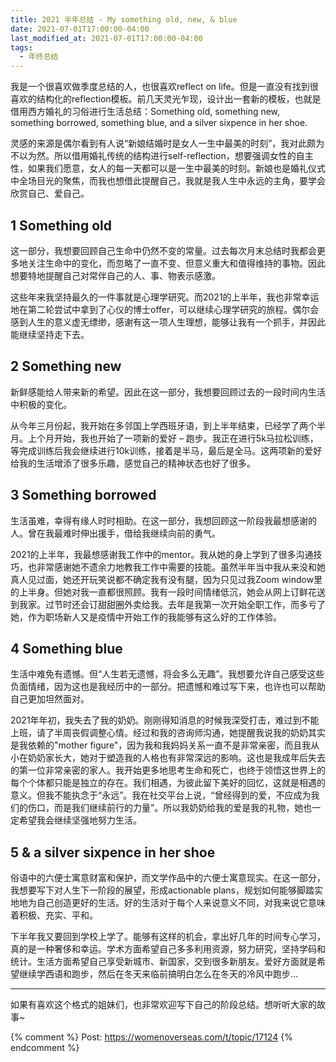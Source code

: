 ```yaml
---
title: 2021 半年总结 - My something old, new, & blue
date: 2021-07-01T17:00:00-04:00
last_modified_at: 2021-07-01T17:00:00-04:00
tags:
  - 年终总结
---
```


我是一个很喜欢做季度总结的人，也很喜欢reflect on life。但是一直没有找到很喜欢的结构化的reflection模板。前几天灵光乍现，设计出一套新的模板，也就是借用西方婚礼的习俗进行生活总结：Something old, something new, something borrowed, something blue, and a silver sixpence in her shoe.

<!--more-->

灵感的来源是偶尔看到有人说“新娘结婚时是女人一生中最美的时刻”，我对此颇为不以为然。所以借用婚礼传统的结构进行self-reflection，想要强调女性的自主性，如果我们愿意，女人的每一天都可以是一生中最美的时刻。新娘也是婚礼仪式中全场目光的聚焦，而我也想借此提醒自己，我就是我人生中永远的主角，要学会欣赏自己、爱自己。

## 1 Something old
这一部分，我想要回顾自己生命中仍然不变的常量。过去每次月末总结时我都会更多地关注生命中的变化，而忽略了一直不变、但意义重大和值得维持的事物。因此想要特地提醒自己对常伴自己的人、事、物表示感激。

这些年来我坚持最久的一件事就是心理学研究。而2021的上半年，我也非常幸运地在第二轮尝试中拿到了心仪的博士offer，可以继续心理学研究的旅程。偶尔会感到人生的意义虚无缥缈，感谢有这一项人生理想，能够让我有一个抓手，并因此能继续坚持走下去。

## 2 Something new
新鲜感能给人带来新的希望。因此在这一部分，我想要回顾过去的一段时间内生活中积极的变化。

从今年三月份起，我开始在多邻国上学西班牙语，到上半年结束，已经学了两个半月。上个月开始，我也开始了一项新的爱好 – 跑步。我正在进行5k马拉松训练，等完成训练后我会继续进行10k训练，接着是半马，最后是全马。这两项新的爱好给我的生活增添了很多乐趣，感觉自己的精神状态也好了很多。

## 3 Something borrowed
生活虽难，幸得有缘人时时相助。在这一部分，我想回顾这一阶段我最想感谢的人。曾在我最难时伸出援手，借给我继续向前的勇气。

2021的上半年，我最想感谢我工作中的mentor。我从她的身上学到了很多沟通技巧，也非常感谢她不遗余力地教我工作中需要的技能。虽然半年当中我从来没和她真人见过面，她还开玩笑说都不确定我有没有腿，因为只见过我Zoom window里的上半身。但她对我一直都很照顾。我有一段时间情绪低沉，她会从网上订鲜花送到我家。过节时还会订甜甜圈外卖给我。去年是我第一次开始全职工作，而多亏了她，作为职场新人又是疫情中开始工作的我能够有这么好的工作体验。

## 4 Something blue
生活中难免有遗憾。但“人生若无遗憾，将会多么无趣”。我想要允许自己感受这些负面情绪，因为这也是我经历中的一部分。把遗憾和难过写下来，也许也可以帮助自己更加坦然面对。

2021年年初，我失去了我的奶奶。刚刚得知消息的时候我深受打击，难过到不能上班，请了半周丧假调整心情。经过和我的咨询师沟通，她提醒我说我的奶奶其实是我依赖的"mother figure"，因为我和我妈妈关系一直不是非常亲密，而且我从小在奶奶家长大，她对于塑造我的人格也有非常深远的影响。这也是我成年后失去的第一位非常亲密的家人。我开始更多地思考生命和死亡，也终于领悟这世界上的每个个体都只能是独立的存在。我们相遇，为彼此留下美好的回忆，这就是相遇的意义。但我不能执念于“永远”。我在社交平台上说，“曾经得到的爱，不应成为我们的伤口，而是我们继续前行的力量”。所以我奶奶给我的爱是我的礼物，她也一定希望我会继续坚强地努力生活。

## 5 & a silver sixpence in her shoe
俗语中的六便士寓意财富和保护，而文学作品中的六便士寓意现实。在这一部分，我想要写下对人生下一阶段的展望，形成actionable plans，规划如何能够脚踏实地地为自己创造更好的生活。好的生活对于每个人来说意义不同，对我来说它意味着积极、充实、平和。

下半年我又要回到学校上学了。能够有这样的机会，拿出好几年的时间专心学习，真的是一种奢侈和幸运。学术方面希望自己多多利用资源，努力研究，坚持学码和统计。生活方面希望自己享受新城市、新国家，交到很多新朋友。爱好方面就是希望继续学西语和跑步，然后在冬天来临前搞明白怎么在冬天的冷风中跑步…

-----

如果有喜欢这个格式的姐妹们，也非常欢迎写下自己的阶段总结。想听听大家的故事~

{% comment %}
Post: https://womenoverseas.com/t/topic/17124
{% endcomment %}
